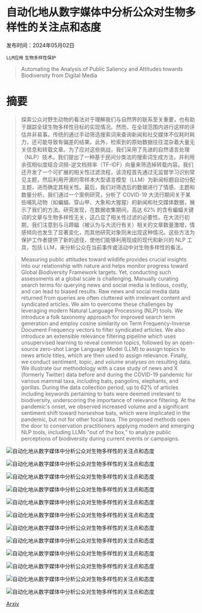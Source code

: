 # 自动化地从数字媒体中分析公众对生物多样性的关注点和态度

发布时间：2024年05月02日

`LLM应用` `生物多样性保护`

> Automating the Analysis of Public Saliency and Attitudes towards Biodiversity from Digital Media

# 摘要

> 探索公众对野生动物的看法对于理解我们与自然界的联系至关重要，也有助于跟踪全球生物多样性目标的实现情况。然而，在全球范围内进行这样的评估并非易事。传统的通过手动筛选搜索词来查询新闻和社交媒体不仅耗时耗力，还可能导致有偏差的结果。此外，检索到的原始数据往往混杂着大量无关信息和转载文章。为了应对这些挑战，我们采用了先进的自然语言处理（NLP）技术。我们提出了一种基于民间分类法的搜索词生成方法，并利用余弦相似度结合词频-逆文档频率（TF-IDF）向量来筛选掉转载内容。我们还开发了一个可扩展的相关性过滤流程，该流程首先通过无监督学习识别常见主题，然后利用开源的零样本大型语言模型（LLM）为新闻标题自动分配主题，进而确定其相关性。最后，我们对筛选后的数据进行了情感、主题和数量分析。我们通过一个案例研究，分析了 COVID-19 大流行期间关于某些哺乳动物（如蝙蝠、穿山甲、大象和大猩猩）的新闻和社交媒体数据，展示了我们的方法。研究发现，在数据收集期间，高达 62% 的含有蝙蝠关键词的文章与生物多样性无关，这凸显了相关性过滤的必要性。在大流行初期，我们注意到与马蹄蝠（被认为与大流行有关）相关的文章数量激增，情感倾向也发生了显著变化，而其他研究对象则未出现这种情况。这些方法为保护工作者提供了新的途径，使他们能够利用现成的现代和新兴的 NLP 工具，包括 LLM，来分析公众在当前事件或活动中对生物多样性的看法。

> Measuring public attitudes toward wildlife provides crucial insights into our relationship with nature and helps monitor progress toward Global Biodiversity Framework targets. Yet, conducting such assessments at a global scale is challenging. Manually curating search terms for querying news and social media is tedious, costly, and can lead to biased results. Raw news and social media data returned from queries are often cluttered with irrelevant content and syndicated articles. We aim to overcome these challenges by leveraging modern Natural Language Processing (NLP) tools. We introduce a folk taxonomy approach for improved search term generation and employ cosine similarity on Term Frequency-Inverse Document Frequency vectors to filter syndicated articles. We also introduce an extensible relevance filtering pipeline which uses unsupervised learning to reveal common topics, followed by an open-source zero-shot Large Language Model (LLM) to assign topics to news article titles, which are then used to assign relevance. Finally, we conduct sentiment, topic, and volume analyses on resulting data. We illustrate our methodology with a case study of news and X (formerly Twitter) data before and during the COVID-19 pandemic for various mammal taxa, including bats, pangolins, elephants, and gorillas. During the data collection period, up to 62% of articles including keywords pertaining to bats were deemed irrelevant to biodiversity, underscoring the importance of relevance filtering. At the pandemic's onset, we observed increased volume and a significant sentiment shift toward horseshoe bats, which were implicated in the pandemic, but not for other focal taxa. The proposed methods open the door to conservation practitioners applying modern and emerging NLP tools, including LLMs "out of the box," to analyze public perceptions of biodiversity during current events or campaigns.

![自动化地从数字媒体中分析公众对生物多样性的关注点和态度](../../../paper_images/2405.01610/data-pipeline.png)

![自动化地从数字媒体中分析公众对生物多样性的关注点和态度](../../../paper_images/2405.01610/folk-taxonomy-carnivora-lion-cluster.png)

![自动化地从数字媒体中分析公众对生物多样性的关注点和态度](../../../paper_images/2405.01610/relevance-scraped-original-sankey-3.png)

![自动化地从数字媒体中分析公众对生物多样性的关注点和态度](../../../paper_images/2405.01610/gorilla_relevant_volume_choropleth.png)

![自动化地从数字媒体中分析公众对生物多样性的关注点和态度](../../../paper_images/2405.01610/pangolin_relevant_volume_choropleth.png)

![自动化地从数字媒体中分析公众对生物多样性的关注点和态度](../../../paper_images/2405.01610/pipistrelle_relevant_volume_choropleth.png)

![自动化地从数字媒体中分析公众对生物多样性的关注点和态度](../../../paper_images/2405.01610/x1.png)

![自动化地从数字媒体中分析公众对生物多样性的关注点和态度](../../../paper_images/2405.01610/VolumeMain.jpeg)

![自动化地从数字媒体中分析公众对生物多样性的关注点和态度](../../../paper_images/2405.01610/SentMain.jpeg)

![自动化地从数字媒体中分析公众对生物多样性的关注点和态度](../../../paper_images/2405.01610/x2.png)

![自动化地从数字媒体中分析公众对生物多样性的关注点和态度](../../../paper_images/2405.01610/allVolume.jpeg)

![自动化地从数字媒体中分析公众对生物多样性的关注点和态度](../../../paper_images/2405.01610/allSentiment.jpeg)

[Arxiv](https://arxiv.org/abs/2405.01610)